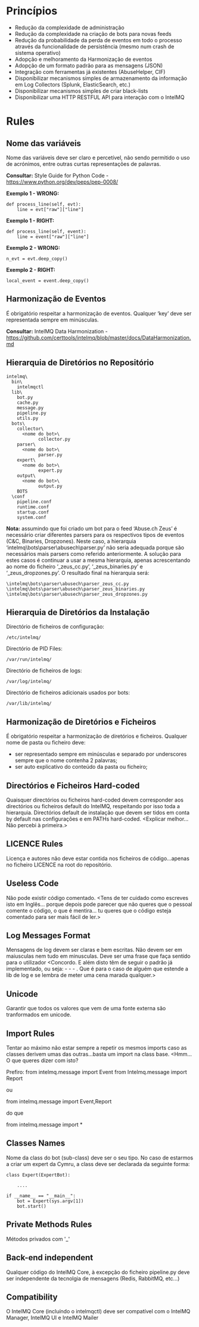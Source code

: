 # Princípios
* Redução da complexidade de administração
* Redução da complexidade na criação de bots para novas feeds
* Redução da probabilidade da perda de eventos em todo o processo através da funcionalidade de persistência (mesmo num crash de sistema operativo)
* Adopção e melhoramento da Harmonização de eventos
* Adopção de um formato padrão para as mensagens (JSON)
* Integração com ferramentas já existentes (AbuseHelper, CIF)
* Disponibilizar mecanismos simples de armazenamento da informação em Log Collectors (Splunk, ElasticSearch, etc.)
* Disponibilizar mecanismos simples de criar black-lists
* Disponibilizar uma HTTP RESTFUL API para interação com o IntelMQ


# Rules

## Nome das variáveis
Nome das variáveis deve ser claro e percetível, não sendo permitido o uso de acrónimos, entre outras curtas representações de palavras.

**Consultar:** Style Guide for Python Code - https://www.python.org/dev/peps/pep-0008/

**Exemplo 1 - WRONG:**
```
def process_line(self, evt):
    line = evt["raw"]["line"]
```
**Exemplo 1 - RIGHT:**
```
def process_line(self, event):
    line = event["raw"]["line"]
```

**Exemplo 2 - WRONG:**
```
n_evt = evt.deep_copy()
```
**Exemplo 2 - RIGHT:**
```
local_event = event.deep_copy()
```

## Harmonização de Eventos

É obrigatório respeitar a harmonização de eventos. Qualquer ‘key’ deve ser representada sempre em minúsculas.

**Consultar:** IntelMQ Data Harmonization - https://github.com/certtools/intelmq/blob/master/docs/DataHarmonization.md


## Hierarquia de Diretórios no Repositório
```
intelmq\
  bin\
    intelmqctl
  lib\
    bot.py
    cache.py
    message.py
    pipeline.py
    utils.py
  bots\
    collector\
      <nome do bot>\
		    collector.py
    parser\
      <nome do bot>\
		    parser.py
    expert\
      <nome do bot>\
		    expert.py
    output\
      <nome do bot>\
		    output.py
    BOTS
  \conf
    pipeline.conf
    runtime.conf
    startup.conf
    system.conf
```
**Nota:** assumindo que foi criado um bot para o feed ‘Abuse.ch Zeus’ é necessário criar diferentes parsers para os respectivos tipos de eventos (C&C, Binaries, Dropzones). Neste caso, a hierarquia ‘intelmq\bots\parser\abusech\parser.py’ não seria adequada porque são necessários mais parsers como referido anteriormente. A solução para estes casos é continuar a usar a mesma hierarquia, apenas acrescentando ao nome do ficheiro ‘_zeus_cc.py’, ‘_zeus_binaries.py’ e ‘_zeus_dropzones.py’. O resultado final na hierarquia será:
```
\intelmq\bots\parser\abusech\parser_zeus_cc.py
\intelmq\bots\parser\abusech\parser_zeus_binaries.py
\intelmq\bots\parser\abusech\parser_zeus_dropzones.py
```


## Hierarquia de Diretórios da Instalação

Directório de ficheiros de configuração:
```
/etc/intelmq/
```

Directório de PID Files:
```
/var/run/intelmq/
```

Directório de ficheiros de logs:
```
/var/log/intelmq/
````

Directório de ficheiros adicionais usados por bots:
```
/var/lib/intelmq/
````


## Harmonização de Diretórios e Ficheiros

É obrigatório respeitar a harmonização de diretórios e ficheiros. Qualquer nome de pasta ou ficheiro deve:
* ser representado sempre em minúsculas e separado por underscores sempre que o nome contenha 2 palavras;
* ser auto explicativo do conteúdo da pasta ou ficheiro;


## Directórios e Ficheiros Hard-coded
Quaisquer directórios ou ficheiros hard-coded devem corresponder aos directórios ou ficheiros default do IntelMQ, respeitando por isso toda a hierarquia.
Directórios default de instalação que devem ser tidos em conta by default nas configurações e em PATHs hard-coded.
<Explicar melhor... Não percebi à primeira.>

## LICENCE Rules
Licença e autores não deve estar contida nos ficheiros de código...apenas no ficheiro LICENCE na root do repositório.

## Useless Code

Não pode existir código comentado.
<Tens de ter cuidado como escreves isto em Inglês... porque depois pode parecer que não queres que o pessoal comente o código, o que é mentira... tu queres que o código esteja comentado para ser mais fácil de ler.>

## Log Messages Format
Mensagens de log devem ser claras e bem escritas. Não devem ser em maiusculas nem tudo em minusculas. Deve ser uma frase que faça sentido para o utilizador
<Concordo. E além disto têm de seguir o padrão já implementado, ou seja: <Timestamp> - <Nome do bot> - <Nivel> - <Mensagem>. Que é para o caso de alguém que estende a lib de log e se lembra de meter uma cena marada qualquer.>

## Unicode
Garantir que todos os valores que vem de uma fonte externa são tranformados em unicode.

## Import Rules
Tentar ao máximo não estar sempre a repetir os mesmos imports caso as classes derivem umas das outras...basta um import na class base.
<Hmm... O que queres dizer com isto?

Prefiro:
from intelmq.message import Event
from Intelmq.message import Report

ou

from intelmq.message import Event,Report

do que

from intelmq.message import *
>

## Classes Names

Nome da class do bot (sub-class) deve ser o seu tipo. No caso de estarmos a criar um expert da Cymru, a class deve ser declarada da seguinte forma:

    class Expert(ExpertBot):
    
        ....
        
    if __name__ == "__main__":
        bot = Expert(sys.argv[1])
        bot.start()
    

## Private Methods Rules
Métodos privados com '_'

## Back-end independent
Qualquer código do IntelMQ Core, à excepção do ficheiro pipeline.py deve ser independente da tecnolgia de mensagens (Redis, RabbitMQ, etc...)

## Compatibility
O IntelMQ Core (incluíndo o intelmqctl) deve ser compatível com o IntelMQ Manager, IntelMQ UI e IntelMQ Mailer
